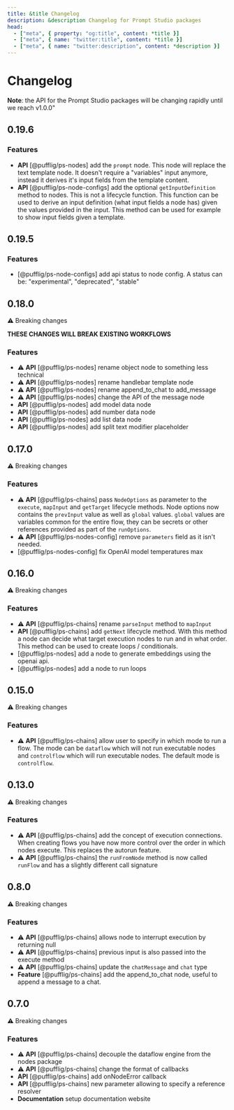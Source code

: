 ```yaml
---
title: &title Changelog
description: &description Changelog for Prompt Studio packages
head:
  - ["meta", { property: "og:title", content: *title }]
  - ["meta", { name: "twitter:title", content: *title }]
  - ["meta", { name: "twitter:description", content: *description }]
---
```


# Changelog

**Note**: the API for the Prompt Studio packages will be changing rapidly until we reach v1.0.0"

## 0.19.6

### Features

- **API** [@pufflig/ps-nodes] add the `prompt` node. This node will replace the text template node. It doesn't require a "variables" input anymore, instead it derives it's input fields from the template content.
- **API** [@pufflig/ps-node-configs] add the optional `getInputDefinition` method to nodes. This is not a lifecycle function. This function can be used to derive an input definition (what input fields a node has) given the values provided in the input. This method can be used for example to show input fields given a template.

## 0.19.5

### Features

- [@pufflig/ps-node-configs] add api status to node config. A status can be: "experimental", "deprecated", "stable"

## 0.18.0

:warning: Breaking changes

**THESE CHANGES WILL BREAK EXISTING WORKFLOWS**

### Features

- :warning: **API** [@pufflig/ps-nodes] rename object node to something less technical
- :warning: **API** [@pufflig/ps-nodes] rename handlebar template node
- :warning: **API** [@pufflig/ps-nodes] rename append_to_chat to add_message
- :warning: **API** [@pufflig/ps-nodes] change the API of the message node
- **API** [@pufflig/ps-nodes] add model data node
- **API** [@pufflig/ps-nodes] add number data node
- **API** [@pufflig/ps-nodes] add list data node
- **API** [@pufflig/ps-nodes] add split text modifier placeholder

## 0.17.0

:warning: Breaking changes

### Features

- :warning: **API** [@pufflig/ps-chains] pass `NodeOptions` as parameter to the `execute`, `mapInput` and `getTarget` lifecycle methods. Node options now contains the `prevInput` value as well as `global` values. `global` values are variables common for the entire flow, they can be secrets or other references provided as part of the `runOptions`.
- :warning: **API** [@pufflig/ps-nodes-config] remove `parameters` field as it isn't needed.
- [@pufflig/ps-nodes-config] fix OpenAI model temperatures max

## 0.16.0

:warning: Breaking changes

### Features

- :warning: **API** [@pufflig/ps-chains] rename `parseInput` method to `mapInput`
- **API** [@pufflig/ps-chains] add `getNext` lifecycle method. With this method a node can decide what target execution nodes to run and in what order. This method can be used to create loops / conditionals.
- [@pufflig/ps-nodes] add a node to generate embeddings using the openai api.
- [@pufflig/ps-nodes] add a node to run loops

## 0.15.0

:warning: Breaking changes

### Features

- :warning: **API** [@pufflig/ps-chains] allow user to specify in which mode to run a flow. The mode can be `dataflow` which will not run executable nodes and `controlflow` which will run executable nodes. The default mode is `controlflow`.

## 0.13.0

:warning: Breaking changes

### Features

- :warning: **API** [@pufflig/ps-chains] add the concept of execution connections. When creating flows you have now
  more control over the order in which nodes execute. This replaces the autorun feature.
- :warning: **API** [@pufflig/ps-chains] the `runFromNode` method is now called `runFlow` and has a slightly different call signature

## 0.8.0

:warning: Breaking changes

### Features

- :warning: **API** [@pufflig/ps-chains] allows node to interrupt execution by returning null
- :warning: **API** [@pufflig/ps-chains] previous input is also passed into the execute method
- :warning: **API** [@pufflig/ps-chains] update the `chatMessage` and `chat` type
- **Feature** [@pufflig/ps-chains] add the append_to_chat node, useful to append a message to a chat.

## 0.7.0

:warning: Breaking changes

### Features

- :warning: **API** [@pufflig/ps-chains] decouple the dataflow engine from the nodes package
- :warning: **API** [@pufflig/ps-chains] change the format of callbacks
- **API** [@pufflig/ps-chains] add onNodeError callback
- **API** [@pufflig/ps-chains] new parameter allowing to specify a reference resolver
- **Documentation** setup documentation website
